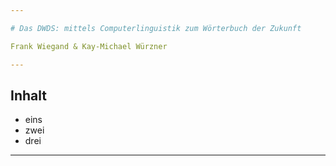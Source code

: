 ```yaml
---

# Das DWDS: mittels Computerlinguistik zum Wörterbuch der Zukunft

Frank Wiegand & Kay-Michael Würzner

---
```


## Inhalt

- eins
- zwei
- drei

---
